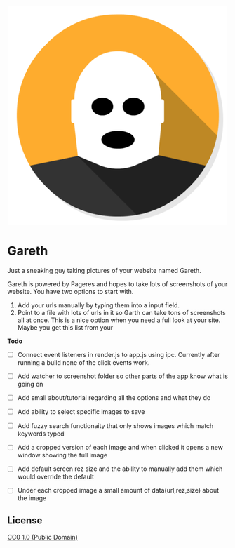 <div align="center"><img src="https://github.com/Blumed/Electron-Screenshots/blob/master/icons/Apps-CSGO.png" width="500px" height="500px" alt="Gareth Mac App" /></div>

# Gareth

Just a sneaking guy taking pictures of your website named Gareth.

Gareth is powered by Pageres and hopes to take lots of screenshots of your website. You have two options to start with.

1. Add your urls manually by typing them into a input field.
2. Point to a file with lots of urls in it so Garth can take tons of screenshots all at once. This is a nice option when you need a full look at your site. Maybe you get this list from your

**Todo**

- [ ] Connect event listeners in render.js to app.js using ipc. Currently after running a build none of the click events work.
- [ ] Add watcher to screenshot folder so other parts of the app know what is going on
- [ ] Add small about/tutorial regarding all the options and what they do
- [ ] Add ability to select specific images to save
- [ ] Add fuzzy search functionaity that only shows images which match keywords typed
- [ ] Add a cropped version of each image and when clicked it opens a new window showing the full image
- [ ] Add default screen rez size and the ability to manually add them which would override the default
- [ ] Under each cropped image a small amount of data(url,rez,size) about the image



## License

[CC0 1.0 (Public Domain)](LICENSE.md)
